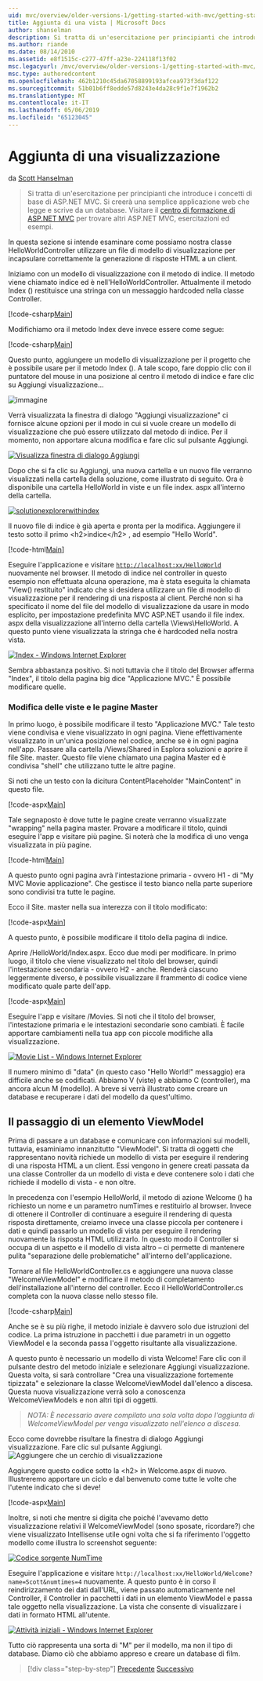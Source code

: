 ```yaml
---
uid: mvc/overview/older-versions-1/getting-started-with-mvc/getting-started-with-mvc-part3
title: Aggiunta di una vista | Microsoft Docs
author: shanselman
description: Si tratta di un'esercitazione per principianti che introduce i concetti di base di ASP.NET MVC. Creare un'applicazione web semplice che legge e scrive da un database.
ms.author: riande
ms.date: 08/14/2010
ms.assetid: e8f1515c-c277-47ff-a23e-224118f13f02
msc.legacyurl: /mvc/overview/older-versions-1/getting-started-with-mvc/getting-started-with-mvc-part3
msc.type: authoredcontent
ms.openlocfilehash: 462b1210c45da67058899193afcea973f3daf122
ms.sourcegitcommit: 51b01b6ff8edde57d8243e4da28c9f1e7f1962b2
ms.translationtype: MT
ms.contentlocale: it-IT
ms.lasthandoff: 05/06/2019
ms.locfileid: "65123045"
---
```

# <a name="adding-a-view"></a>Aggiunta di una visualizzazione

da [Scott Hanselman](https://github.com/shanselman)

> Si tratta di un'esercitazione per principianti che introduce i concetti di base di ASP.NET MVC. Si creerà una semplice applicazione web che legge e scrive da un database. Visitare il [centro di formazione di ASP.NET MVC](../../../index.md) per trovare altri ASP.NET MVC, esercitazioni ed esempi.

In questa sezione si intende esaminare come possiamo nostra classe HelloWorldController utilizzare un file di modello di visualizzazione per incapsulare correttamente la generazione di risposte HTML a un client.

Iniziamo con un modello di visualizzazione con il metodo di indice. Il metodo viene chiamato indice ed è nell'HelloWorldController. Attualmente il metodo Index () restituisce una stringa con un messaggio hardcoded nella classe Controller.

[!code-csharp[Main](getting-started-with-mvc-part3/samples/sample1.cs)]

Modifichiamo ora il metodo Index deve invece essere come segue:

[!code-csharp[Main](getting-started-with-mvc-part3/samples/sample2.cs)]

Questo punto, aggiungere un modello di visualizzazione per il progetto che è possibile usare per il metodo Index (). A tale scopo, fare doppio clic con il puntatore del mouse in una posizione al centro il metodo di indice e fare clic su Aggiungi visualizzazione...

![immagine](getting-started-with-mvc-part3/_static/image1.png)

Verrà visualizzata la finestra di dialogo "Aggiungi visualizzazione" ci fornisce alcune opzioni per il modo in cui si vuole creare un modello di visualizzazione che può essere utilizzato dal metodo di indice. Per il momento, non apportare alcuna modifica e fare clic sul pulsante Aggiungi.

[![Visualizza finestra di dialogo Aggiungi](getting-started-with-mvc-part3/_static/image3.png)](getting-started-with-mvc-part3/_static/image2.png)

Dopo che si fa clic su Aggiungi, una nuova cartella e un nuovo file verranno visualizzati nella cartella della soluzione, come illustrato di seguito. Ora è disponibile una cartella HelloWorld in viste e un file index. aspx all'interno della cartella.

[![solutionexplorerwithindex](getting-started-with-mvc-part3/_static/image5.png)](getting-started-with-mvc-part3/_static/image4.png)

Il nuovo file di indice è già aperta e pronta per la modifica. Aggiungere il testo sotto il primo &lt;h2&gt;indice&lt;/h2&gt; , ad esempio "Hello World".

[!code-html[Main](getting-started-with-mvc-part3/samples/sample3.html)]

Eseguire l'applicazione e visitare [ `http://localhost:xx/HelloWorld` ](http://localhostxx) nuovamente nel browser. Il metodo di indice nel controller in questo esempio non effettuata alcuna operazione, ma è stata eseguita la chiamata "View() restituito" indicato che si desidera utilizzare un file di modello di visualizzazione per il rendering di una risposta al client. Perché non si ha specificato il nome del file del modello di visualizzazione da usare in modo esplicito, per impostazione predefinita MVC ASP.NET usando il file index. aspx della visualizzazione all'interno della cartella \Views\HelloWorld. A questo punto viene visualizzata la stringa che è hardcoded nella nostra vista.

[![Index - Windows Internet Explorer](getting-started-with-mvc-part3/_static/image7.png)](getting-started-with-mvc-part3/_static/image6.png)

Sembra abbastanza positivo. Si noti tuttavia che il titolo del Browser afferma "Index", il titolo della pagina big dice "Applicazione MVC." È possibile modificare quelle.

### <a name="changing-views-and-master-pages"></a>Modifica delle viste e le pagine Master

In primo luogo, è possibile modificare il testo "Applicazione MVC." Tale testo viene condivisa e viene visualizzato in ogni pagina. Viene effettivamente visualizzato in un'unica posizione nel codice, anche se è in ogni pagina nell'app. Passare alla cartella /Views/Shared in Esplora soluzioni e aprire il file Site. master. Questo file viene chiamato una pagina Master ed è condivisa "shell" che utilizzano tutte le altre pagine.

Si noti che un testo con la dicitura ContentPlaceholder "MainContent" in questo file.

[!code-aspx[Main](getting-started-with-mvc-part3/samples/sample4.aspx)]

Tale segnaposto è dove tutte le pagine create verranno visualizzate "wrapping" nella pagina master. Provare a modificare il titolo, quindi eseguire l'app e visitare più pagine. Si noterà che la modifica di uno venga visualizzata in più pagine.

[!code-html[Main](getting-started-with-mvc-part3/samples/sample5.html)]

A questo punto ogni pagina avrà l'intestazione primaria - ovvero H1 - di "My MVC Movie applicazione". Che gestisce il testo bianco nella parte superiore sono condivisi tra tutte le pagine.

Ecco il Site. master nella sua interezza con il titolo modificato:

[!code-aspx[Main](getting-started-with-mvc-part3/samples/sample6.aspx)]

A questo punto, è possibile modificare il titolo della pagina di indice.

Aprire /HelloWorld/Index.aspx. Ecco due modi per modificare. In primo luogo, il titolo che viene visualizzato nel titolo del browser, quindi l'intestazione secondaria - ovvero H2 - anche. Renderà ciascuno leggermente diverso, è possibile visualizzare il frammento di codice viene modificato quale parte dell'app.

[!code-aspx[Main](getting-started-with-mvc-part3/samples/sample7.aspx)]

Eseguire l'app e visitare /Movies. Si noti che il titolo del browser, l'intestazione primaria e le intestazioni secondarie sono cambiati. È facile apportare cambiamenti nella tua app con piccole modifiche alla visualizzazione.

[![Movie List - Windows Internet Explorer](getting-started-with-mvc-part3/_static/image9.png)](getting-started-with-mvc-part3/_static/image8.png)

Il numero minimo di "data" (in questo caso "Hello World!" messaggio) era difficile anche se codificati. Abbiamo V (viste) e abbiamo C (controller), ma ancora alcun M (modello). A breve si verrà illustrato come creare un database e recuperare i dati del modello da quest'ultimo.

## <a name="passing-a-viewmodel"></a>Il passaggio di un elemento ViewModel

Prima di passare a un database e comunicare con informazioni sui modelli, tuttavia, esaminiamo innanzitutto "ViewModel". Si tratta di oggetti che rappresentano novità richiede un modello di vista per eseguire il rendering di una risposta HTML a un client. Essi vengono in genere creati passata da una classe Controller da un modello di vista e deve contenere solo i dati che richiede il modello di vista - e non oltre.

In precedenza con l'esempio HelloWorld, il metodo di azione Welcome () ha richiesto un nome e un parametro numTimes e restituirlo al browser. Invece di ottenere il Controller di continuare a eseguire il rendering di questa risposta direttamente, creiamo invece una classe piccola per contenere i dati e quindi passarlo un modello di vista per eseguire il rendering nuovamente la risposta HTML utilizzarlo. In questo modo il Controller si occupa di un aspetto e il modello di vista altro – ci permette di mantenere pulita "separazione delle problematiche" all'interno dell'applicazione.

Tornare al file HelloWorldController.cs e aggiungere una nuova classe "WelcomeViewModel" e modificare il metodo di completamento dell'installazione all'interno del controller. Ecco il HelloWorldController.cs completa con la nuova classe nello stesso file.

[!code-csharp[Main](getting-started-with-mvc-part3/samples/sample8.cs)]

Anche se è su più righe, il metodo iniziale è davvero solo due istruzioni del codice. La prima istruzione in pacchetti i due parametri in un oggetto ViewModel e la seconda passa l'oggetto risultante alla visualizzazione.

A questo punto è necessario un modello di vista Welcome! Fare clic con il pulsante destro del metodo iniziale e selezionare Aggiungi visualizzazione. Questa volta, si sarà controllare "Crea una visualizzazione fortemente tipizzata" e selezionare la classe WelcomeViewModel dall'elenco a discesa. Questa nuova visualizzazione verrà solo a conoscenza WelcomeViewModels e non altri tipi di oggetti.

> *NOTA: È necessario avere compilato una sola volta dopo l'aggiunta di WelcomeViewModel per venga visualizzato nell'elenco a discesa.*

Ecco come dovrebbe risultare la finestra di dialogo Aggiungi visualizzazione. Fare clic sul pulsante Aggiungi. ![Aggiungere che un cerchio di visualizzazione](getting-started-with-mvc-part3/_static/image10.png)

Aggiungere questo codice sotto la &lt;h2&gt; in Welcome.aspx di nuovo. Illustreremo apportare un ciclo e dal benvenuto come tutte le volte che l'utente indicato che si deve!

[!code-aspx[Main](getting-started-with-mvc-part3/samples/sample9.aspx)]

Inoltre, si noti che mentre si digita che poiché l'avevamo detto visualizzazione relativi il WelcomeViewModel (sono sposate, ricordare?) che viene visualizzato Intellisense utile ogni volta che si fa riferimento l'oggetto modello come illustra lo screenshot seguente:

[![Codice sorgente NumTime](getting-started-with-mvc-part3/_static/image12.png)](getting-started-with-mvc-part3/_static/image11.png)

Eseguire l'applicazione e visitare `http://localhost:xx/HelloWorld/Welcome?name=Scott&numtimes=4` nuovamente. A questo punto è in corso il reindirizzamento dei dati dall'URL, viene passato automaticamente nel Controller, il Controller in pacchetti i dati in un elemento ViewModel e passa tale oggetto nella visualizzazione. La vista che consente di visualizzare i dati in formato HTML all'utente.

[![Attività iniziali - Windows Internet Explorer](getting-started-with-mvc-part3/_static/image14.png)](getting-started-with-mvc-part3/_static/image13.png)

Tutto ciò rappresenta una sorta di "M" per il modello, ma non il tipo di database. Diamo ciò che abbiamo appreso e creare un database di film.

> [!div class="step-by-step"]
> [Precedente](getting-started-with-mvc-part2.md)
> [Successivo](getting-started-with-mvc-part4.md)

